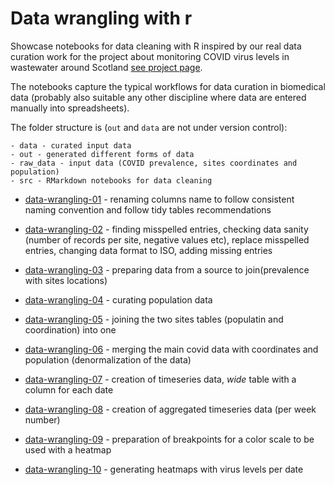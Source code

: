 # Data wrangling with r

Showcase notebooks for data cleaning with R inspired by our real data curation work for the project about monitoring COVID virus levels in wastewater around Scotland [see project page](https://covid-ww-scotland.github.io/).

The notebooks capture the typical workflows for data curation in biomedical data (probably also suitable any other discipline where data are entered manually into spreadsheets).

The folder structure is (`out` and `data` are not under version control):
```
- data - curated input data
- out - generated different forms of data 
- raw_data - input data (COVID prevalence, sites coordinates and population)
- src - RMarkdown notebooks for data cleaning
```

* [data-wrangling-01](src/data-wrangling-01.Rmd) - renaming columns name to follow consistent naming convention and follow tidy tables recommendations

* [data-wrangling-02](src/data-wrangling-02.Rmd) - finding misspelled entries, checking data sanity (number of records per site, negative values etc), replace misspelled entries, changing data format to ISO, adding missing entries

* [data-wrangling-03](src/data-wrangling-03.Rmd) - preparing data from a source to join(prevalence with sites locations)


* [data-wrangling-04](src/data-wrangling-04.Rmd) - curating population data


* [data-wrangling-05](src/data-wrangling-05.Rmd) - joining the two sites tables (populatin and coordination) into one


* [data-wrangling-06](src/data-wrangling-06.Rmd) - merging the main covid data with coordinates and population (denormalization of the data)


* [data-wrangling-07](src/data-wrangling-07.Rmd) - creation of timeseries data, *wide* table with a column for each date


* [data-wrangling-08](src/data-wrangling-08.Rmd) - creation of aggregated timeseries data (per week number)


* [data-wrangling-09](src/data-wrangling-09.Rmd) - preparation of breakpoints for a color scale to be used with a heatmap


* [data-wrangling-10](src/data-wrangling-10.Rmd) - generating heatmaps with virus levels per date





